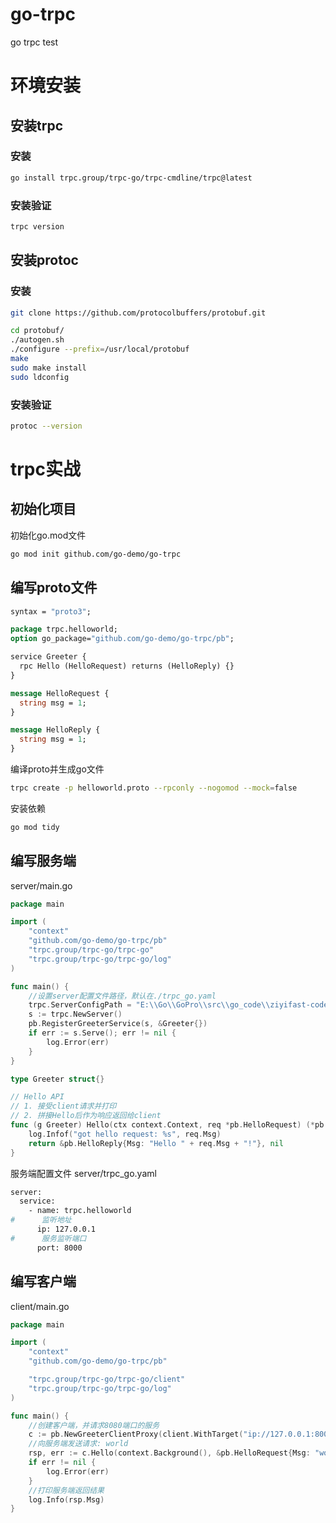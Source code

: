 # go-trpc
go trpc test

# 环境安装

## 安装trpc

### 安装

```bash
go install trpc.group/trpc-go/trpc-cmdline/trpc@latest
```

### 安装验证

```bash
trpc version
```

## 安装protoc

### 安装

```bash
git clone https://github.com/protocolbuffers/protobuf.git
```

```bash
cd protobuf/
./autogen.sh
./configure --prefix=/usr/local/protobuf
make
sudo make install
sudo ldconfig 
```

### 安装验证

```bash
protoc --version
```

# trpc实战

## 初始化项目

初始化go.mod文件

```bash
go mod init github.com/go-demo/go-trpc
```

## 编写proto文件

```protobuf
syntax = "proto3";

package trpc.helloworld;
option go_package="github.com/go-demo/go-trpc/pb";

service Greeter {
  rpc Hello (HelloRequest) returns (HelloReply) {}
}

message HelloRequest {
  string msg = 1;
}

message HelloReply {
  string msg = 1;
}
```

编译proto并生成go文件

```bash
trpc create -p helloworld.proto --rpconly --nogomod --mock=false
```

安装依赖

```bash
go mod tidy
```

## 编写服务端

server/main.go

```go
package main

import (
	"context"
	"github.com/go-demo/go-trpc/pb"
	"trpc.group/trpc-go/trpc-go"
	"trpc.group/trpc-go/trpc-go/log"
)

func main() {
	//设置server配置文件路径，默认在./trpc_go.yaml
	trpc.ServerConfigPath = "E:\\Go\\GoPro\\src\\go_code\\ziyifast-code_instruction\\go-demo\\go-trpc\\server\\trpc_go.yaml"
	s := trpc.NewServer()
	pb.RegisterGreeterService(s, &Greeter{})
	if err := s.Serve(); err != nil {
		log.Error(err)
	}
}

type Greeter struct{}

// Hello API
// 1. 接受client请求并打印
// 2. 拼接Hello后作为响应返回给client
func (g Greeter) Hello(ctx context.Context, req *pb.HelloRequest) (*pb.HelloReply, error) {
	log.Infof("got hello request: %s", req.Msg)
	return &pb.HelloReply{Msg: "Hello " + req.Msg + "!"}, nil
}

```

服务端配置文件 server/trpc_go.yaml

```bash
server:
  service:
    - name: trpc.helloworld
#      监听地址
      ip: 127.0.0.1
#      服务监听端口
      port: 8000
```



## 编写客户端

client/main.go

```go
package main

import (
	"context"
	"github.com/go-demo/go-trpc/pb"

	"trpc.group/trpc-go/trpc-go/client"
	"trpc.group/trpc-go/trpc-go/log"
)

func main() {
	//创建客户端，并请求8080端口的服务
	c := pb.NewGreeterClientProxy(client.WithTarget("ip://127.0.0.1:8000"))
	//向服务端发送请求: world
	rsp, err := c.Hello(context.Background(), &pb.HelloRequest{Msg: "world"})
	if err != nil {
		log.Error(err)
	}
	//打印服务端返回结果
	log.Info(rsp.Msg)
}
```

